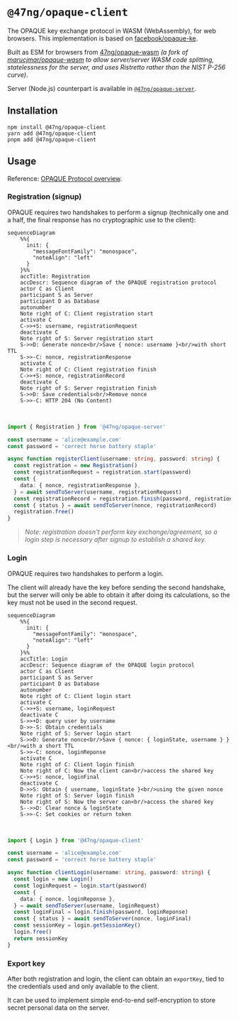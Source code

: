 # `@47ng/opaque-client`

The OPAQUE key exchange protocol in WASM (WebAssembly), for web browsers.
This implementation is based on [facebook/opaque-ke](https://github.com/facebook/opaque-ke).

Built as ESM for browsers from [47ng/opaque-wasm](https://github.com/47ng/opaque-wasm/tree/fork/47ng-opaque/do-not-merge-to-upstream)
_(a fork of [marucjmar/opaque-wasm](https://github.com/marucjmar/opaque-wasm)
to allow server/server WASM code splitting, statelessness for the server, and uses Ristretto rather than the NIST P-256 curve)_.

Server (Node.js) counterpart is available in [`@47ng/opaque-server`](https://npmjs.com/package/@47ng/opaque-server).

## Installation

```
npm install @47ng/opaque-client
yarn add @47ng/opaque-client
pnpm add @47ng/opaque-client
```

## Usage

Reference: [OPAQUE Protocol overview](https://www.ietf.org/archive/id/draft-irtf-cfrg-opaque-09.html#name-protocol-overview).

### Registration (signup)

OPAQUE requires two handshakes to perform a signup (technically one and a half,
the final response has no cryptographic use to the client):

```mermaid
sequenceDiagram
    %%{
      init: {
        "messageFontFamily": "monospace",
        "noteAlign": "left"
      }
    }%%
    accTitle: Registration
    accDescr: Sequence diagram of the OPAQUE registration protocol
    actor C as Client
    participant S as Server
    participant D as Database
    autonumber
    Note right of C: Client registration start
    activate C
    C->>+S: username, registrationRequest
    deactivate C
    Note right of S: Server registration start
    S->>D: Generate nonce<br/>Save { nonce: username }<br/>with short TTL
    S->>-C: nonce, registrationResponse
    activate C
    Note right of C: Client registration finish
    C->>+S: nonce, registrationRecord
    deactivate C
    Note right of S: Server registration finish
    S->>D: Save credentials<br/>Remove nonce
    S->>-C: HTTP 204 (No Content)
```

<br/>

```ts
import { Registration } from '@47ng/opaque-server'

const username = 'alice@example.com'
const password = 'correct horse battery staple'

async function registerClient(username: string, password: string) {
  const registration = new Registration()
  const registrationRequest = registration.start(password)
  const {
    data: { nonce, registrationResponse },
  } = await sendToServer(username, registrationRequest)
  const registrationRecord = registration.finish(password, registrationResponse)
  const { status } = await sendToServer(nonce, registrationRecord)
  registration.free()
}
```

> _Note: registration doesn't perform key exchange/agreement,
> so a login step is necessary after signup to establish a shared key._

### Login

OPAQUE requires two handshakes to perform a login.

The client will already have the key before sending the second handshake, but
the server will only be able to obtain it after doing its calculations, so
the key must not be used in the second request.

```mermaid
sequenceDiagram
    %%{
      init: {
        "messageFontFamily": "monospace",
        "noteAlign": "left"
      }
    }%%
    accTitle: Login
    accDescr: Sequence diagram of the OPAQUE login protocol
    actor C as Client
    participant S as Server
    participant D as Database
    autonumber
    Note right of C: Client login start
    activate C
    C->>+S: username, loginRequest
    deactivate C
    S->>+D: query user by username
    D->>-S: Obtain credentials
    Note right of S: Server login start
    S->>D: Generate nonce<br/>Save { nonce: { loginState, username } }<br/>with a short TTL
    S->>-C: nonce, loginReponse
    activate C
    Note right of C: Client login finish
    Note right of C: Now the client can<br/>access the shared key
    C->>+S: nonce, loginFinal
    deactivate C
    D->>S: Obtain { username, loginState }<br/>using the given nonce
    Note right of S: Server login finish
    Note right of S: Now the server can<br/>access the shared key
    S-->>D: Clear nonce & loginState
    S->>-C: Set cookies or return token
```

<br/>

```ts
import { Login } from '@47ng/opaque-client'

const username = 'alice@example.com'
const password = 'correct horse battery staple'

async function clientLogin(username: string, password: string) {
  const login = new Login()
  const loginRequest = login.start(password)
  const {
    data: { nonce, loginReponse },
  } = await sendToServer(username, loginRequest)
  const loginFinal = login.finish(password, loginReponse)
  const { status } = await sendToServer(nonce, loginFinal)
  const sessionKey = login.getSessionKey()
  login.free()
  return sessionKey
}
```

### Export key

After both registration and login, the client can obtain an `exportKey`,
tied to the credentials used and only available to the client.

It can be used to implement simple end-to-end self-encryption to store secret
personal data on the server.
